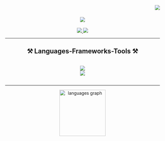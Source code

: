 <img align="right" src="https://visitor-badge.laobi.icu/badge?page_id=Lakchika-Jekanathan.Lakchika-Jekanathan" />

<h1 align="center">
    <img src="https://readme-typing-svg.herokuapp.com/?font=Righteous&size=35&center=true&vCenter=true&width=500&height=70&duration=4000&lines=Hello...+👋;+I'm+Lakchika!;" />
</h1>

<div align="center"> 
  <a href="mailto:pedro.sales.laksika2001@gmail.com">
    <img src="https://img.shields.io/badge/Gmail-333333?style=for-the-badge&logo=gmail&logoColor=red" />
  </a>
  <a href="https://www.linkedin.com/in/lakchika-jekanathan" target="_blank">
    <img src="https://img.shields.io/badge/LinkedIn-0077B5?style=for-the-badge&logo=linkedin&logoColor=white" />
  </a>
</div>

 <hr/>
 
<h2 align="center">⚒️ Languages-Frameworks-Tools ⚒️</h2>
<br/>
<div align="center">
    <img src="https://skillicons.dev/icons?i=html,css,c,react,java,github,figma,php" />
  <br>
    <img src="https://skillicons.dev/icons?i=nodejs,python,git,javascript,typescript,vscode,firebase,nextjs,mysql,tailwind" /><br>
</div>
<br/>
<hr/>


<div align="center">
  <img src="https://github-readme-stats.vercel.app/api/top-langs?username=Lakchika-Jekanathan&locale=en&hide_title=false&layout=compact&card_width=320&langs_count=5&theme=dracula&hide_border=false" height="150" alt="languages graph" />
</div>








